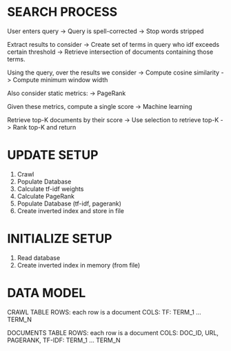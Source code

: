 SEARCH PROCESS
====================================================
User enters query
-> Query is spell-corrected
-> Stop words stripped

Extract results to consider
-> Create set of terms in query who idf exceeds certain threshold
-> Retrieve intersection of documents containing those terms.

Using the query, over the results we consider
-> Compute cosine similarity
-> Compute minimum window width

Also consider static metrics:
-> PageRank

Given these metrics, compute a single score
-> Machine learning

Retrieve top-K documents by their score
-> Use selection to retrieve top-K
-> Rank top-K and return

UPDATE SETUP
==================================================
1. Crawl
2. Populate Database
3. Calculate tf-idf weights
4. Calculate PageRank
5. Populate Database (tf-idf, pagerank)
6. Create inverted index and store in file

INITIALIZE SETUP
==================================================
1. Read database
2. Create inverted index in memory (from file)


DATA MODEL
===================
CRAWL TABLE
    ROWS: each row is a document
    COLS:
        TF:
            TERM_1
            ...
            TERM_N

DOCUMENTS TABLE
    ROWS: each row is a document
    COLS:
        DOC_ID,
        URL,
        PAGERANK,
        TF-IDF:
            TERM_1
            ...
            TERM_N
        

